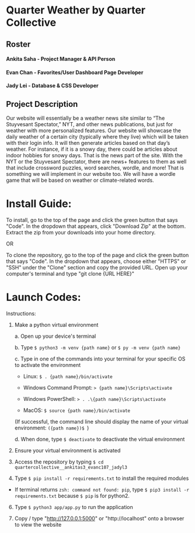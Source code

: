 # Quarter Weather by Quarter Collective

## Roster

#### Ankita Saha - Project Manager & API Person

#### Evan Chan - Favorites/User Dashboard Page Developer

#### Jady Lei - Database & CSS Developer

## Project Description

Our website will essentially be a weather news site similar to “The Stuyvesant Spectator,” NYT, and other news publications, but just for weather with more personalized features. Our website will showcase the daily weather of a certain city (typically where they live) which will be taken with their login info. It will then generate articles based on that day’s weather. For instance, if it is a snowy day, there could be articles about indoor hobbies for snowy days. That is the news part of the site. With the NYT or the Stuyvesant Spectator, there are news+ features to them as well that include crossword puzzles, word searches, wordle, and more! That is something we will implement in our website too. We will have a wordle game that will be based on weather or climate-related words.


# Install Guide:
  To install, go to the top of the page and click the green button that says "Code". In the dropdown that appears, click "Download Zip" at the bottom. Extract the zip from your downloads into your home directory. <br>

OR
  
  To clone the repository, go to the top of the page and click the green button that says "Code". In the dropdown that appears, choose either "HTTPS" or "SSH" under the "Clone" section and copy the provided URL. Open up your computer's terminal and type "git clone {URL HERE}"

  
# Launch Codes:
  Instructions:
  1. Make a python virtual environment

      a. Open up your device's terminal

      b. Type ```$ python3 -m venv {path name}``` or ```$ py -m venv {path name}```

      c. Type in one of the commands into your terminal for your specific OS to activate the environment

      - Linux: ```$ . {path name}/bin/activate```
    
      - Windows Command Prompt: ```> {path name}\Scripts\activate```

      - Windows PowerShell: ```> . .\{path name}\Scripts\activate```

      - MacOS: ```$ source {path name}/bin/activate```

      (If successful, the command line should display the name of your virtual environment: ```({path name})$ ```)

      d. When done, type ```$ deactivate``` to deactivate the virtual environment

  3. Ensure your virtual environment is activated

  4. Access the repository by typing ```$ cd quartercollective__ankitas3_evanc107_jadyl3```

  5. Type ```$ pip install -r requirements.txt``` to install the required modules

 - If terminal returns ```zsh: command not found: pip```, type ```$ pip3 install -r requirements.txt``` because ```$ pip``` is for python2.

  6. Type ```$ python3 app/app.py``` to run the application

  7. Copy / type "http://127.0.0.1:5000" or "http://localhost" onto a browser to view the website
